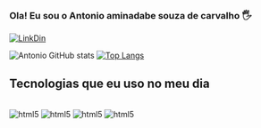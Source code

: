 
### Ola! Eu sou o Antonio aminadabe souza de carvalho 🖐️ 

[![LinkDin](https://img.shields.io/badge/LinkedIn-0077B5?style=for-the-badge&logo=linkedin&logoColor=white)](https://www.linkedin.com/in/antonio-aminadabe-44a42a232/)

![Antonio GitHub stats](https://github-readme-stats.vercel.app/api?username=antonio-souza-devjunior&show_icons=true&theme=dark)
[![Top Langs](https://github-readme-stats.vercel.app/api/top-langs/?username=antonio-souza-devjunior)](https://github.com/anuraghazra/github-readme-stats)

## Tecnologias que eu uso no meu dia 

<div style="display: inline_block"></br>
    <img alt="html5"src="https://img.shields.io/badge/HTML5-E34F26?style=for-the-badge&logo=html5&logoColor=white">
    <img alt="html5"src="https://img.shields.io/badge/CSS3-1572B6?style=for-the-badge&logo=css3&logoColor=white">
    <img alt="html5"src="https://img.shields.io/badge/JavaScript-F7DF1E?style=for-the-badge&logo=javascript&logoColor=black">
    <img alt="html5"src="https://img.shields.io/badge/PHP-777BB4?style=for-the-badge&logo=php&logoColor=white">
    
</div>
